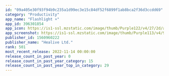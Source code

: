 ```yaml
---
id: "09a405e30f93f94b9c235a1d99ec3e15c84df52f6899f1ab8bca2f36d3ccdd69"
category: "Productivity"
app_name: "Flashlight ¤"
app_id: 396301854
app_icon: https://is1-ssl.mzstatic.com/image/thumb/Purple122/v4/27/2d/ad/272dad81-9096-3143-8721-59ae5a6bbc3c/AppIcon-1x_U007emarketing-0-2-0-85-220.png/1024x1024bb.png
app_screenshot: https://is1-ssl.mzstatic.com/image/thumb/Purple113/v4/9f/ce/0c/9fce0cc8-af8f-adfb-2c9a-5b128384328c/pr_source.png/1242x2688bb.png
publisher_id: 1560960222
publisher_name: "Healive Ltd."
rank: 501
most_recent_release: 2022-11-14 00:00:00
release_count_in_past_year: 0
release_count_in_past_year_category: 15
release_count_in_past_year_top_in_category: 29
---
```

